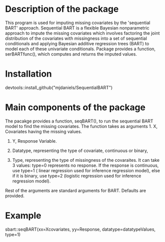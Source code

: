 
<!-- README.md is generated from README.Rmd. Please edit that file -->
Description of the package
==========================

This program is used for imputing missing covariates by the 'sequential BART' approach. Sequential BART is a flexible Bayesian nonparametric approach to impute the missing covariates which involves factoring the joint distribution of the covariates with missingness into a set of sequential conditionals and applying Bayesian additive regression trees (BART) to model each of these univariate conditionals. Package provides a function, serBARTfunc(), which computes and returns the imputed values.

Installation
============

devtools::install\_github("mjdaniels/SequentialBART")

Main components of the package
==============================

The pacakge provides a function, seqBART(), to run the sequential BART model to find the missing covariates. The function takes as arguments 1. X, Covariates having the missing values.

1.  Y, Response Variable.

2.  Datatype, representing the type of covariate, continuous or binary,

3.  Type, representing the type of missingness of the covaraites. It can take 3 values: type=0 represents no response. If the response is continuous, use type=1 ( linear regression used for inference regression model), else if it is binary, use type=2 (logistic regression used for inference regression model).

Rest of the arguments are standard arguments for BART. Defaults are provided.

Example
=======

sbart::seqBART(xx=Xcovariates, yy=Response, datatype=datatypeValues, type=1)
